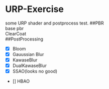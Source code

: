 # URP-Exercise

some URP shader and postprocess test.
##PBR  
base pbr  
ClearCoat  
##PostProcessing  
- [x] Bloom  
- [x] Gauussian Blur  
- [x] KawaseBlur  
- [x] DualKawaseBlur  
- [x] SSAO(looks no good)  
- [] HBAO  
